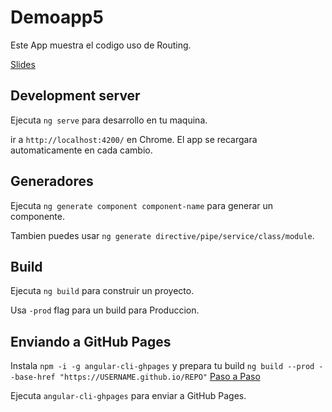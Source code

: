 # Demoapp5

Este App muestra el codigo uso de Routing.

[Slides](https://docs.google.com/presentation/d/1altcV7hw5Hl3jY6WEz1OlX21UDZaLRQVfmPAzl1fVBU/edit?usp=sharing)

## Development server
Ejecuta `ng serve` para desarrollo en tu maquina. 

ir a `http://localhost:4200/` en Chrome. El app se recargara automaticamente en cada cambio.

## Generadores

Ejecuta `ng generate component component-name` para generar un componente.

Tambien puedes usar `ng generate directive/pipe/service/class/module`.

## Build

Ejecuta `ng build` para construir un proyecto.

Usa `-prod` flag para un build para Produccion.

## Enviando a GitHub Pages

Instala `npm -i -g angular-cli-ghpages` y prepara tu build `ng build --prod --base-href "https://USERNAME.github.io/REPO"` [Paso a Paso](http://aniri.ro/geek/development/how-to-host-an-angular2-app-on-github-pages-using-angular-cli/)

Ejecuta `angular-cli-ghpages` para enviar a GitHub Pages.
